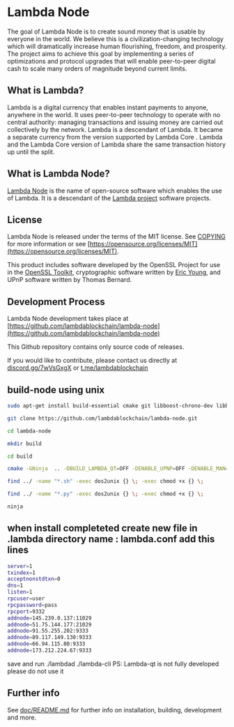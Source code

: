 Lambda Node
=================

The goal of Lambda Node is to create sound money that is usable by everyone
in the world. We believe this is a civilization-changing technology which will
dramatically increase human flourishing, freedom, and prosperity. The project
aims to achieve this goal by implementing a series of optimizations and
protocol upgrades that will enable peer-to-peer digital cash to scale many
orders of magnitude beyond current limits.

What is Lambda?
---------------------

Lambda is a digital currency that enables instant payments to anyone,
anywhere in the world. It uses peer-to-peer technology to operate with no
central authority: managing transactions and issuing money are carried out
collectively by the network. Lambda is a descendant of Lambda. It became
a separate currency from the version supported by Lambda Core .
Lambda and the Lambda Core version of Lambda
share the same transaction history up until the split.

What is Lambda Node?
--------------------------

[Lambda Node](https://www.lambdablockchain.com) is the name of open-source
software which enables the use of Lambda. It is a descendant of the
[Lambda project](https://lambdablockchain.com) 
software projects.

License
-------

Lambda Node is released under the terms of the MIT license. See
[COPYING](COPYING) for more information or see
[https://opensource.org/licenses/MIT](https://opensource.org/licenses/MIT).

This product includes software developed by the OpenSSL Project for use in the
[OpenSSL Toolkit](https://www.openssl.org/), cryptographic software written by
[Eric Young](mailto:eay@cryptsoft.com), and UPnP software written by Thomas
Bernard.

Development Process
-------------------

Lambda Node development takes place at [https://github.com/lambdablockchain/lambda-node](https://github.com/lambdablockchain/lambda-node)

This Github repository contains only source code of releases.

If you would like to contribute, please contact us directly at
[discord.gg/7wVsGxgX](https://discord.gg/7wVsGxgX) or [t.me/lambdablockchain]( https://t.me/lambdablockchain)

build-node using unix 
-----------------

```bash
sudo apt-get install build-essential cmake git libboost-chrono-dev libboost-filesystem-dev libboost-test-dev libboost-thread-dev libevent-dev libminiupnpc-dev libssl-dev libzmq3-dev help2man ninja-build python3 clang-tidy libminiupnpc-dev libdb++-dev qttools5-dev qttools5-dev-tools qtbase5-dev protobuf-compiler libprotobuf-dev libqrcodegen-dev pkg-config libtool autoconf automake libevent-dev ca-certificates libcurl4-openssl-dev apt-utils dos2unix
```

```bash
git clone https://github.com/lambdablockchain/lambda-node.git

cd lambda-node

mkdir build

cd build

cmake -GNinja  .. -DBUILD_LAMBDA_QT=OFF -DENABLE_UPNP=OFF -DENABLE_MAN=OFF -DBUILD_LAMBDA_SEEDER=OFF -DBUILD_LAMBDA_ZMQ=ON

find ../ -name "*.sh" -exec dos2unix {} \; -exec chmod +x {} \;

find ../ -name "*.py" -exec dos2unix {} \; -exec chmod +x {} \;

ninja
```

when install completeted create new file in .lambda directory name : lambda.conf add this lines
-----------------------------------------------------------------------------------------------
```bash
server=1
txindex=1
acceptnonstdtxn=0
dns=1
listen=1
rpcuser=user
rpcpassword=pass
rpcport=9332
addnode=145.239.0.137:11029
addnode=51.75.144.177:21029
addnode=91.55.255.202:9333
addnode=89.117.149.130:9333
addnode=66.94.115.80:9333
addnode=173.212.224.67:9333
```
save and run ./lambdad ./lambda-cli 
PS: Lambda-qt is not fully developed please do not use it

Further info
------------

See [doc/README.md](doc/README.md) for further info on installation, building,
development and more.
